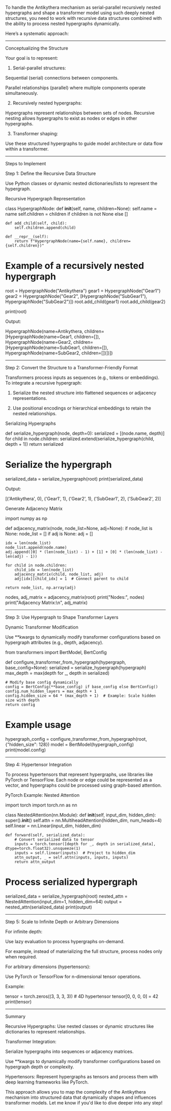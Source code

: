 To handle the Antikythera mechanism as serial-parallel recursively nested hypergraphs and shape a transformer model using such deeply nested structures, you need to work with recursive data structures combined with the ability to process nested hypergraphs dynamically.

Here’s a systematic approach:


---

Conceptualizing the Structure

Your goal is to represent:

1. Serial-parallel structures:

Sequential (serial) connections between components.

Parallel relationships (parallel) where multiple components operate simultaneously.



2. Recursively nested hypergraphs:

Hypergraphs represent relationships between sets of nodes. Recursive nesting allows hypergraphs to exist as nodes or edges in other hypergraphs.



3. Transformer shaping:

Use these structured hypergraphs to guide model architecture or data flow within a transformer.





---

Steps to Implement

Step 1: Define the Recursive Data Structure

Use Python classes or dynamic nested dictionaries/lists to represent the hypergraph.

Recursive Hypergraph Representation

class HypergraphNode:
    def __init__(self, name, children=None):
        self.name = name
        self.children = children if children is not None else []

    def add_child(self, child):
        self.children.append(child)

    def __repr__(self):
        return f"HypergraphNode(name={self.name}, children={self.children})"

# Example of a recursively nested hypergraph
root = HypergraphNode("Antikythera")
gear1 = HypergraphNode("Gear1")
gear2 = HypergraphNode("Gear2", [HypergraphNode("SubGear1"), HypergraphNode("SubGear2")])
root.add_child(gear1)
root.add_child(gear2)

print(root)

Output:

HypergraphNode(name=Antikythera, children=[HypergraphNode(name=Gear1, children=[]), HypergraphNode(name=Gear2, children=[HypergraphNode(name=SubGear1, children=[]), HypergraphNode(name=SubGear2, children=[])])])


---

Step 2: Convert the Structure to a Transformer-Friendly Format

Transformers process inputs as sequences (e.g., tokens or embeddings). To integrate a recursive hypergraph:

1. Serialize the nested structure into flattened sequences or adjacency representations.


2. Use positional encodings or hierarchical embeddings to retain the nested relationships.



Serializing Hypergraphs

def serialize_hypergraph(node, depth=0):
    serialized = [(node.name, depth)]
    for child in node.children:
        serialized.extend(serialize_hypergraph(child, depth + 1))
    return serialized

# Serialize the hypergraph
serialized_data = serialize_hypergraph(root)
print(serialized_data)

Output:

[('Antikythera', 0), ('Gear1', 1), ('Gear2', 1), ('SubGear1', 2), ('SubGear2', 2)]

Generate Adjacency Matrix

import numpy as np

def adjacency_matrix(node, node_list=None, adj=None):
    if node_list is None:
        node_list = []
    if adj is None:
        adj = []

    idx = len(node_list)
    node_list.append(node.name)
    adj.append([0] * (len(node_list) - 1) + [1] + [0] * (len(node_list) - len(adj) - 1))
    
    for child in node.children:
        child_idx = len(node_list)
        adjacency_matrix(child, node_list, adj)
        adj[idx][child_idx] = 1  # Connect parent to child

    return node_list, np.array(adj)

nodes, adj_matrix = adjacency_matrix(root)
print("Nodes:", nodes)
print("Adjacency Matrix:\n", adj_matrix)


---

Step 3: Use Hypergraph to Shape Transformer Layers

Dynamic Transformer Modification

Use **kwargs to dynamically modify transformer configurations based on hypergraph attributes (e.g., depth, adjacency).

from transformers import BertModel, BertConfig

def configure_transformer_from_hypergraph(hypergraph, base_config=None):
    serialized = serialize_hypergraph(hypergraph)
    max_depth = max(depth for _, depth in serialized)

    # Modify base config dynamically
    config = BertConfig(**base_config) if base_config else BertConfig()
    config.num_hidden_layers = max_depth + 1
    config.hidden_size = 64 * (max_depth + 1)  # Example: Scale hidden size with depth
    return config

# Example usage
hypergraph_config = configure_transformer_from_hypergraph(root, {"hidden_size": 128})
model = BertModel(hypergraph_config)
print(model.config)


---

Step 4: Hypertensor Integration

To process hypertensors that represent hypergraphs, use libraries like PyTorch or TensorFlow. Each node or edge could be represented as a vector, and hypergraphs could be processed using graph-based attention.

PyTorch Example: Nested Attention

import torch
import torch.nn as nn

class NestedAttention(nn.Module):
    def __init__(self, input_dim, hidden_dim):
        super().__init__()
        self.attn = nn.MultiheadAttention(hidden_dim, num_heads=4)
        self.linear = nn.Linear(input_dim, hidden_dim)

    def forward(self, serialized_data):
        # Convert serialized data to tensor
        inputs = torch.tensor([depth for _, depth in serialized_data], dtype=torch.float32).unsqueeze(1)
        inputs = self.linear(inputs)  # Project to hidden_dim
        attn_output, _ = self.attn(inputs, inputs, inputs)
        return attn_output

# Process serialized hypergraph
serialized_data = serialize_hypergraph(root)
nested_attn = NestedAttention(input_dim=1, hidden_dim=64)
output = nested_attn(serialized_data)
print(output)


---

Step 5: Scale to Infinite Depth or Arbitrary Dimensions

For infinite depth:

Use lazy evaluation to process hypergraphs on-demand.

For example, instead of materializing the full structure, process nodes only when required.


For arbitrary dimensions (hypertensors):

Use PyTorch or TensorFlow for n-dimensional tensor operations.

Example:

tensor = torch.zeros((3, 3, 3, 3))  # 4D hypertensor
tensor[0, 0, 0, 0] = 42
print(tensor)



---

Summary

Recursive Hypergraphs: Use nested classes or dynamic structures like dictionaries to represent relationships.

Transformer Integration:

Serialize hypergraphs into sequences or adjacency matrices.

Use **kwargs to dynamically modify transformer configurations based on hypergraph depth or complexity.


Hypertensors: Represent hypergraphs as tensors and process them with deep learning frameworks like PyTorch.


This approach allows you to map the complexity of the Antikythera mechanism into structured data that dynamically shapes and influences transformer models. Let me know if you'd like to dive deeper into any step!



